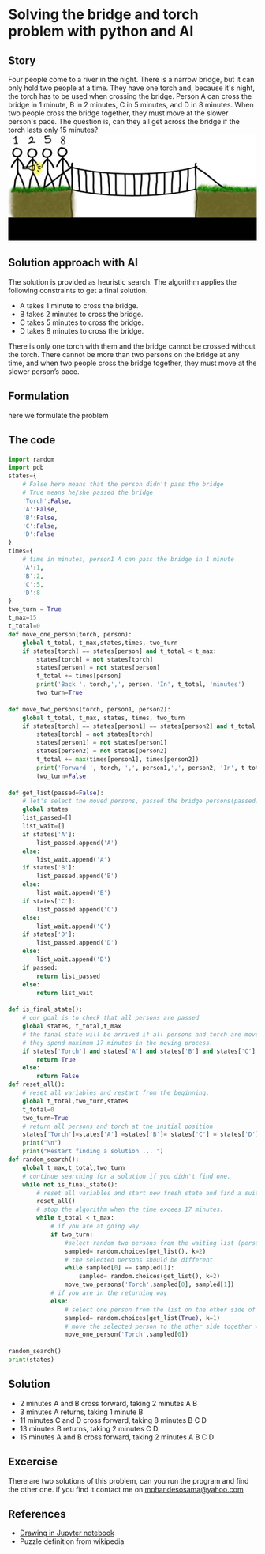 
# Solving the bridge and torch problem with python and AI
## Story
Four people come to a river in the night. There is a narrow bridge, but it can only hold two people at a time. They have one torch and, because it's night, the torch has to be used when crossing the bridge. Person A can cross the bridge in 1 minute, B in 2 minutes, C in 5 minutes, and D in 8 minutes. When two people cross the bridge together, they must move at the slower person's pace. The question is, can they all get across the bridge if the torch lasts only 15 minutes?
![](four_persons_and_torch_img.png)
## Solution approach with AI
The solution is provided as heuristic search. The algorithm applies the following constraints to get a final solution. 
* A takes 1 minute to cross the bridge.
* B takes 2 minutes to cross the bridge.
* C takes 5 minutes to cross the bridge.
* D takes 8 minutes to cross the bridge.

There is only one torch with them and the bridge cannot be crossed without the torch. There cannot be more than two persons on the bridge at any time, and when two people cross the bridge together, they must move at the slower person’s pace.

## Formulation
here we formulate the problem

## The code


```python
import random
import pdb
states={
    # False here means that the person didn't pass the bridge
    # True means he/she passed the bridge
    'Torch':False,
    'A':False,
    'B':False,
    'C':False,
    'D':False
}
times={
    # time in minutes, person1 A can pass the bridge in 1 minute
    'A':1,
    'B':2,
    'C':5,
    'D':8
}
two_turn = True
t_max=15
t_total=0
def move_one_person(torch, person):
    global t_total, t_max,states,times, two_turn
    if states[torch] == states[person] and t_total < t_max:
        states[torch] = not states[torch]
        states[person] = not states[person]
        t_total += times[person]
        print('Back ', torch,',', person, 'In', t_total, 'minutes')
        two_turn=True
        
def move_two_persons(torch, person1, person2):
    global t_total, t_max, states, times, two_turn
    if states[torch] == states[person1] == states[person2] and t_total < t_max:
        states[torch] = not states[torch]
        states[person1] = not states[person1]
        states[person2] = not states[person2]
        t_total += max(times[person1], times[person2])
        print('Forward ', torch, ',', person1,',', person2, 'In', t_total, 'minutes')
        two_turn=False
        
def get_list(passed=False):
    # let's select the moved persons, passed the bridge persons(passed). or the stayed persons (wait)
    global states
    list_passed=[]
    list_wait=[]
    if states['A']:
        list_passed.append('A')
    else:
        list_wait.append('A')
    if states['B']:
        list_passed.append('B')
    else:
        list_wait.append('B')
    if states['C']:
        list_passed.append('C')
    else:
        list_wait.append('C')
    if states['D']:
        list_passed.append('D')
    else:
        list_wait.append('D')
    if passed:
        return list_passed
    else:
        return list_wait
    
def is_final_state():
    # our goal is to check that all persons are passed
    global states, t_total,t_max
    # the final state will be arrived if all persons and torch are moved to the other side of the bridge and 
    # they spend maximum 17 minutes in the moving process. 
    if states['Torch'] and states['A'] and states['B'] and states['C'] and states['D'] and t_total==t_max:
        return True
    else:
        return False
def reset_all():
    # reset all variables and restart from the beginning. 
    global t_total,two_turn,states
    t_total=0
    two_turn=True
    # return all persons and torch at the initial position
    states['Torch']=states['A'] =states['B']= states['C'] = states['D']=False
    print("\n")
    print("Restart finding a solution ... ")
def random_search():
    global t_max,t_total,two_turn
    # continue searching for a solution if you didn't find one. 
    while not is_final_state():
        # reset all variables and start new fresh state and find a suitable solution
        reset_all()
        # stop the algorithm when the time excees 17 minutes. 
        while t_total < t_max:
            # if you are at going way
            if two_turn:
                #select random two persons from the waiting list (persons that didn't pass the bridge)
                sampled= random.choices(get_list(), k=2)
                # the selected persons should be different
                while sampled[0] == sampled[1]:
                    sampled= random.choices(get_list(), k=2)
                move_two_persons('Torch',sampled[0], sampled[1])
            # if you are in the returning way
            else:
                # select one person from the list on the other side of the bridge
                sampled= random.choices(get_list(True), k=1)
                # move the selected person to the other side together with the torch
                move_one_person('Torch',sampled[0])
        
random_search()
print(states)
```

## Solution		
* 2 minutes	    A and B cross forward, taking 2 minutes	A B
* 3 minutes	  	A returns, taking 1 minute	   B
* 11 minutes		C and D cross forward, taking 8 minutes	   B C D
* 13 minutes		B returns, taking 2 minutes	      C D
* 15 minutes		A and B cross forward, taking 2 minutes	A B C D

## Excercise
There are two solutions of this problem, can you run the program and find the other one. 
if you find it contact me on mohandesosama@yahoo.com

## References
* [Drawing in Jupyter notebook](https://blog.jupyter.org/ipycanvas-a-python-canvas-for-jupyter-bbb51e4777f7)
* Puzzle definition from wikipedia
